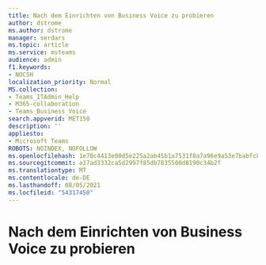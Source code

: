 ```yaml
---
title: Nach dem Einrichten von Business Voice zu probieren
author: dstrome
ms.author: dstrome
manager: serdars
ms.topic: article
ms.service: msteams
audience: admin
f1.keywords:
- NOCSH
localization_priority: Normal
MS.collection:
- Teams_ITAdmin_Help
- M365-collaboration
- Teams_Business_Voice
search.appverid: MET150
description: ''
appliesto:
- Microsoft Teams
ROBOTS: NOINDEX, NOFOLLOW
ms.openlocfilehash: 1e70c4413e00d5e225a2ab45b1a7531f8a7a96e9a53e7babfc8f30edec29a744
ms.sourcegitcommit: a17ad3332ca5d2997f85db7835500d8190c34b2f
ms.translationtype: MT
ms.contentlocale: de-DE
ms.lasthandoff: 08/05/2021
ms.locfileid: "54317450"
---
```

# <a name="things-to-try-after-setting-up-business-voice"></a>Nach dem Einrichten von Business Voice zu probieren

<!-- This topic will be populated in the future. Intentionally left out of the TOC>